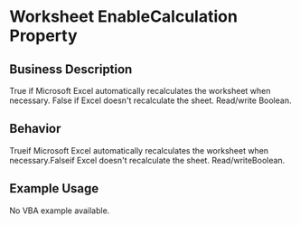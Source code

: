 # Worksheet EnableCalculation Property

## Business Description
True if Microsoft Excel automatically recalculates the worksheet when necessary. False if Excel doesn't recalculate the sheet. Read/write Boolean.

## Behavior
Trueif Microsoft Excel automatically recalculates the worksheet when necessary.Falseif Excel doesn't recalculate the sheet. Read/writeBoolean.

## Example Usage
No VBA example available.